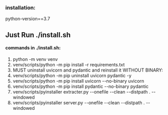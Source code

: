 ### installation:
python-version==3.7

## Just Run ./install.sh

#### commands in ./install.sh:
1. python -m venv venv
2. venv/scripts/python -m pip install -r requirements.txt
3. MUST uninstall uvicorn and pydantic and reinstall it WITHOUT BINARY:
4. venv/scripts/python -m pip uninstall uvicorn pydantic -y
5. venv/scripts/python -m pip install uvicorn --no-binary uvicorn
6. venv/scripts/python -m pip install pydantic --no-binary pydantic
7. venv/scripts/pyinstaller extracter.py --onefile --clean --distpath . --windowed
8. venv/scripts/pyinstaller server.py --onefile --clean --distpath . --windowed

